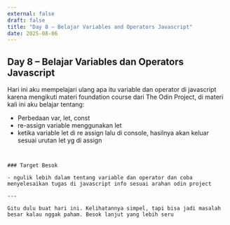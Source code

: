 ```yaml
---
external: false
draft: false
title: "Day 8 – Belajar Variables and Operators Javascript"
date: 2025-08-06
---
```


## Day 8 – Belajar Variables dan Operators Javascript

Hari ini aku mempelajari ulang apa itu variable dan operator di javascript karena mengikuti materi foundation course dari The Odin Project,
di materi kali ini aku belajar tentang:

- Perbedaan var, let, const
- re-assign variable menggunakan let
- ketika variable let di re assign lalu di console, hasilnya akan keluar sesuai urutan let yg di assign


```


### Target Besok

- ngulik lebih dalam tentang variable dan operator dan coba menyelesaikan tugas di javascript info sesuai arahan odin project

---

Gitu dulu buat hari ini. Kelihatannya simpel, tapi bisa jadi masalah besar kalau nggak paham. Besok lanjut yang lebih seru
